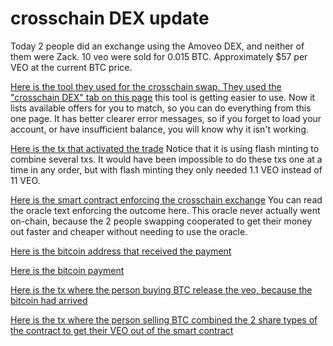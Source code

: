 crosschain DEX update
=================

Today 2 people did an exchange using the Amoveo DEX, and neither of them were Zack.
10 veo were sold for 0.015 BTC.
Approximately $57 per VEO at the current BTC price.

[Here is the tool they used for the crosschain swap. They used the "crosschain DEX" tab on this page](http://159.89.87.58:8080/wallet.html)
 this tool is getting easier to use. Now it lists available offers for you to match, so you can do everything from this one page. It has better clearer error messages, so if you forget to load your account, or have insufficient balance, you will know why it isn't working.

[Here is the tx that activated the trade](http://159.89.87.58:8080/tx_explorer.html?txid=sH1uO/04Ux2HYc9gAl4z2QqNO8HnISxg7gYZjmZAG8M=)
Notice that it is using flash minting to combine several txs. It would have been impossible to do these txs one at a time in any order, but with flash minting they only needed 1.1 VEO instead of 11 VEO.

[Here is the smart contract enforcing the crosschain exchange](http://159.89.87.58:8080/contract_explorer.html?cid=OWByrUqzrM/3Zz6DkbqC4oM2/wsPgonBpESXvs4vzbc=) You can read the oracle text enforcing the outcome here. This oracle never actually went on-chain, because the 2 people swapping cooperated to get their money out faster and cheaper without needing to use the oracle.

[Here is the bitcoin address that received the payment](https://www.blockchain.com/btc/address/3NUw8Wd1JxVU98VjnKgFSnxNHEa8zutnVb)

[Here is the bitcoin payment](https://www.blockchain.com/btc/tx/45a1270f01540c17d17b57f859cb5a2a92475d7148d408fde8a441e144c48c04)

[Here is the tx where the person buying BTC release the veo, because the bitcoin had arrived](http://159.89.87.58:8080/tx_explorer.html?txid=c8lrn31kuF/2nxHJ42T53s8HCNAOYCh/N8Ti4dRNTnA=)

[Here is the tx where the person selling BTC combined the 2 share types of the contract to get their VEO out of the smart contract](http://159.89.87.58:8080/tx_explorer.html?txid=1NGS14+56OYk/3z5vK+/JStAf7dEvaTD2vcS3xiaNcY=)